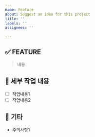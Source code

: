 ```yaml
---
name: Feature
about: Suggest an idea for this project
title: ''
labels: ''
assignees: ''

---
```


## ✅ FEATURE
> 내용

## 🚧 세부 작업 내용
- [ ] 작업내용1
- [ ] 작업내용2

## 🎸 기타
- 주의사항1
